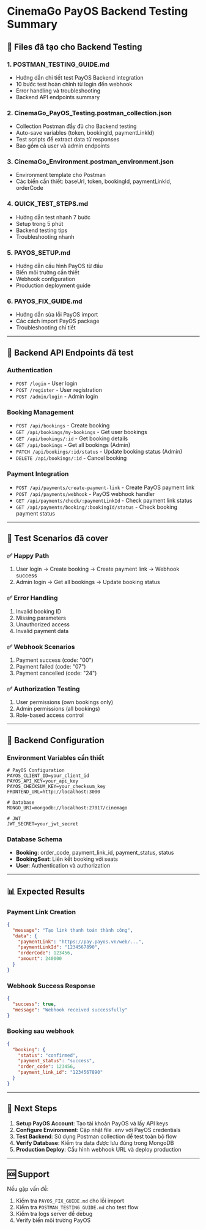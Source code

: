 # CinemaGo PayOS Backend Testing Summary

## 📁 Files đã tạo cho Backend Testing

### 1. **POSTMAN_TESTING_GUIDE.md**
- Hướng dẫn chi tiết test PayOS Backend integration
- 10 bước test hoàn chỉnh từ login đến webhook
- Error handling và troubleshooting
- Backend API endpoints summary

### 2. **CinemaGo_PayOS_Testing.postman_collection.json**
- Collection Postman đầy đủ cho Backend testing
- Auto-save variables (token, bookingId, paymentLinkId)
- Test scripts để extract data từ responses
- Bao gồm cả user và admin endpoints

### 3. **CinemaGo_Environment.postman_environment.json**
- Environment template cho Postman
- Các biến cần thiết: baseUrl, token, bookingId, paymentLinkId, orderCode

### 4. **QUICK_TEST_STEPS.md**
- Hướng dẫn test nhanh 7 bước
- Setup trong 5 phút
- Backend testing tips
- Troubleshooting nhanh

### 5. **PAYOS_SETUP.md**
- Hướng dẫn cấu hình PayOS từ đầu
- Biến môi trường cần thiết
- Webhook configuration
- Production deployment guide

### 6. **PAYOS_FIX_GUIDE.md**
- Hướng dẫn sửa lỗi PayOS import
- Các cách import PayOS package
- Troubleshooting chi tiết

---

## 🚀 Backend API Endpoints đã test

### Authentication
- `POST /login` - User login
- `POST /register` - User registration
- `POST /admin/login` - Admin login

### Booking Management
- `POST /api/bookings` - Create booking
- `GET /api/bookings/my-bookings` - Get user bookings
- `GET /api/bookings/:id` - Get booking details
- `GET /api/bookings` - Get all bookings (Admin)
- `PATCH /api/bookings/:id/status` - Update booking status (Admin)
- `DELETE /api/bookings/:id` - Cancel booking

### Payment Integration
- `POST /api/payments/create-payment-link` - Create PayOS payment link
- `POST /api/payments/webhook` - PayOS webhook handler
- `GET /api/payments/check/:paymentLinkId` - Check payment link status
- `GET /api/payments/booking/:bookingId/status` - Check booking payment status

---

## 🧪 Test Scenarios đã cover

### ✅ Happy Path
1. User login → Create booking → Create payment link → Webhook success
2. Admin login → Get all bookings → Update booking status

### ✅ Error Handling
1. Invalid booking ID
2. Missing parameters
3. Unauthorized access
4. Invalid payment data

### ✅ Webhook Scenarios
1. Payment success (code: "00")
2. Payment failed (code: "07")
3. Payment cancelled (code: "24")

### ✅ Authorization Testing
1. User permissions (own bookings only)
2. Admin permissions (all bookings)
3. Role-based access control

---

## 🔧 Backend Configuration

### Environment Variables cần thiết
```env
# PayOS Configuration
PAYOS_CLIENT_ID=your_client_id
PAYOS_API_KEY=your_api_key
PAYOS_CHECKSUM_KEY=your_checksum_key
FRONTEND_URL=http://localhost:3000

# Database
MONGO_URI=mongodb://localhost:27017/cinemago

# JWT
JWT_SECRET=your_jwt_secret
```

### Database Schema
- **Booking**: order_code, payment_link_id, payment_status, status
- **BookingSeat**: Liên kết booking với seats
- **User**: Authentication và authorization

---

## 📊 Expected Results

### Payment Link Creation
```json
{
  "message": "Tạo link thanh toán thành công",
  "data": {
    "paymentLink": "https://pay.payos.vn/web/...",
    "paymentLinkId": "1234567890",
    "orderCode": 123456,
    "amount": 240000
  }
}
```

### Webhook Success Response
```json
{
  "success": true,
  "message": "Webhook received successfully"
}
```

### Booking sau webhook
```json
{
  "booking": {
    "status": "confirmed",
    "payment_status": "success",
    "order_code": 123456,
    "payment_link_id": "1234567890"
  }
}
```

---

## 🎯 Next Steps

1. **Setup PayOS Account**: Tạo tài khoản PayOS và lấy API keys
2. **Configure Environment**: Cập nhật file .env với PayOS credentials
3. **Test Backend**: Sử dụng Postman collection để test toàn bộ flow
4. **Verify Database**: Kiểm tra data được lưu đúng trong MongoDB
5. **Production Deploy**: Cấu hình webhook URL và deploy production

---

## 🆘 Support

Nếu gặp vấn đề:
1. Kiểm tra `PAYOS_FIX_GUIDE.md` cho lỗi import
2. Kiểm tra `POSTMAN_TESTING_GUIDE.md` cho test flow
3. Kiểm tra logs server để debug
4. Verify biến môi trường PayOS
